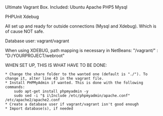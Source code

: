 Ultimate Vagrant Box.
Included:
Ubuntu
Apache
PHP5
Mysql

PHPUnit
Xdebug

All set up and ready for outside connections (Mysql and Xdebug). Which is of cause NOT safe.

Database user:
vagrant/vagrant

When using XDEBUG, path mapping is necessary in NetBeans:
"/vagrant/" : "D:/YOURPROJECT/webroot"

WHEN SET UP, THIS IS WHAT HAVE TO BE DONE:

    * Change the share folder to the wanted one (default is "./"). To change it, alter line 43 in the vagrant file.
    * Install PHPMyAdmin if wanted. This is done with the following commands:
        sudo apt-get install phpmyadmin -y
        sudo sed -i "$ i\Include /etc/phpmyadmin/apache.conf" /etc/apache2/apache2.conf
    * Create a database user if vagrant/vagrant isn't good enough
    * Import database(s), if needed
